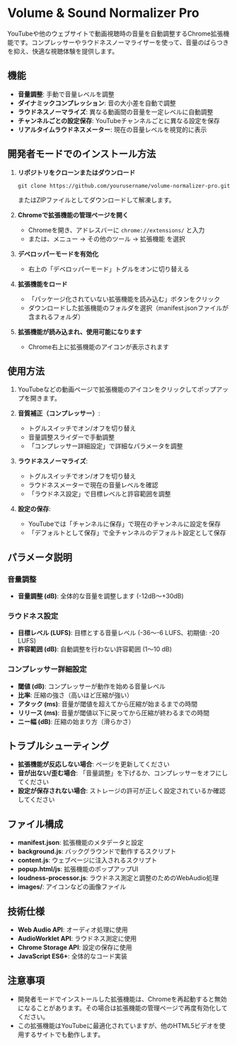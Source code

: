 # Volume & Sound Normalizer Pro

YouTubeや他のウェブサイトで動画視聴時の音量を自動調整するChrome拡張機能です。コンプレッサーやラウドネスノーマライザーを使って、音量のばらつきを抑え、快適な視聴体験を提供します。

## 機能

- **音量調整**: 手動で音量レベルを調整
- **ダイナミックコンプレッション**: 音の大小差を自動で調整
- **ラウドネスノーマライズ**: 異なる動画間の音量を一定レベルに自動調整
- **チャンネルごとの設定保存**: YouTubeチャンネルごとに異なる設定を保存
- **リアルタイムラウドネスメーター**: 現在の音量レベルを視覚的に表示

## 開発者モードでのインストール方法

1. **リポジトリをクローンまたはダウンロード**
   ```
   git clone https://github.com/yourusername/volume-normalizer-pro.git
   ```
   またはZIPファイルとしてダウンロードして解凍します。

2. **Chromeで拡張機能の管理ページを開く**
   - Chromeを開き、アドレスバーに `chrome://extensions/` と入力
   - または、メニュー → その他のツール → 拡張機能 を選択

3. **デベロッパーモードを有効化**
   - 右上の「デベロッパーモード」トグルをオンに切り替える

4. **拡張機能をロード**
   - 「パッケージ化されていない拡張機能を読み込む」ボタンをクリック
   - ダウンロードした拡張機能のフォルダを選択（manifest.jsonファイルが含まれるフォルダ）

5. **拡張機能が読み込まれ、使用可能になります**
   - Chrome右上に拡張機能のアイコンが表示されます

## 使用方法

1. YouTubeなどの動画ページで拡張機能のアイコンをクリックしてポップアップを開きます。

2. **音質補正（コンプレッサー）**:
   - トグルスイッチでオン/オフを切り替え
   - 音量調整スライダーで手動調整
   - 「コンプレッサー詳細設定」で詳細なパラメータを調整

3. **ラウドネスノーマライズ**:
   - トグルスイッチでオン/オフを切り替え
   - ラウドネスメーターで現在の音量レベルを確認
   - 「ラウドネス設定」で目標レベルと許容範囲を調整

4. **設定の保存**:
   - YouTubeでは「チャンネルに保存」で現在のチャンネルに設定を保存
   - 「デフォルトとして保存」で全チャンネルのデフォルト設定として保存

## パラメータ説明

### 音量調整
- **音量調整 (dB)**: 全体的な音量を調整します (-12dB〜+30dB)

### ラウドネス設定
- **目標レベル (LUFS)**: 目標とする音量レベル (-36〜-6 LUFS、初期値: -20 LUFS)
- **許容範囲 (dB)**: 自動調整を行わない許容範囲 (1〜10 dB)

### コンプレッサー詳細設定
- **閾値 (dB)**: コンプレッサーが動作を始める音量レベル
- **比率**: 圧縮の強さ（高いほど圧縮が強い）
- **アタック (ms)**: 音量が閾値を超えてから圧縮が始まるまでの時間
- **リリース (ms)**: 音量が閾値以下に戻ってから圧縮が終わるまでの時間
- **ニー幅 (dB)**: 圧縮の始まり方（滑らかさ）

## トラブルシューティング

- **拡張機能が反応しない場合**: ページを更新してください
- **音が出ない/歪む場合**: 「音量調整」を下げるか、コンプレッサーをオフにしてください
- **設定が保存されない場合**: ストレージの許可が正しく設定されているか確認してください

## ファイル構成

- **manifest.json**: 拡張機能のメタデータと設定
- **background.js**: バックグラウンドで動作するスクリプト
- **content.js**: ウェブページに注入されるスクリプト
- **popup.html/js**: 拡張機能のポップアップUI
- **loudness-processor.js**: ラウドネス測定と調整のためのWebAudio処理
- **images/**: アイコンなどの画像ファイル

## 技術仕様

- **Web Audio API**: オーディオ処理に使用
- **AudioWorklet API**: ラウドネス測定に使用
- **Chrome Storage API**: 設定の保存に使用
- **JavaScript ES6+**: 全体的なコード実装

## 注意事項

- 開発者モードでインストールした拡張機能は、Chromeを再起動すると無効になることがあります。その場合は拡張機能の管理ページで再度有効化してください。
- この拡張機能はYouTubeに最適化されていますが、他のHTML5ビデオを使用するサイトでも動作します。
